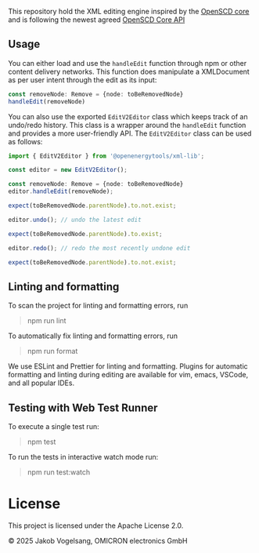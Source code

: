 This repository hold the XML editing engine inspired by the [OpenSCD core](https://github.com/openscd/open-scd-core) and is following the newest agreed [OpenSCD Core API](https://github.com/OpenEnergyTools/open-scd-core/blob/main/API.md)


## Usage

You can either load and use the `handleEdit` function through npm or other content delivery networks. This function does manipulate a XMLDocument as per user intent through the edit as its input:

```ts
const removeNode: Remove = {node: toBeRemovedNode}
handleEdit(removeNode)
```

You can also use the exported `EditV2Editor` class which keeps track of an undo/redo
history. This class is a wrapper around the `handleEdit` function and provides
a more user-friendly API. The `EditV2Editor` class can be used as follows:

```ts
import { EditV2Editor } from '@openenergytools/xml-lib';

const editor = new EditV2Editor();

const removeNode: Remove = {node: toBeRemovedNode}
editor.handleEdit(removeNode);

expect(toBeRemovedNode.parentNode).to.not.exist;

editor.undo(); // undo the latest edit

expect(toBeRemovedNode.parentNode).to.exist;

editor.redo(); // redo the most recently undone edit

expect(toBeRemovedNode.parentNode).to.not.exist;
```

## Linting and formatting

To scan the project for linting and formatting errors, run

>npm run lint

To automatically fix linting and formatting errors, run

>npm run format

We use ESLint and Prettier for linting and formatting. Plugins for automatic formatting and linting during editing are available for vim, emacs, VSCode, and all popular IDEs.

## Testing with Web Test Runner

To execute a single test run:

>npm test

To run the tests in interactive watch mode run:

>npm run test:watch


# License

This project is licensed under the Apache License 2.0.

© 2025 Jakob Vogelsang, OMICRON electronics GmbH

